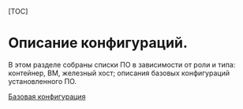 [TOC]

Описание конфигураций.
======================

В этом разделе собраны списки ПО в зависимости от роли и типа: контейнер, ВМ, железный хост; описания базовых конфигураций установленного ПО.

[Базовая конфигурация](base.md)

